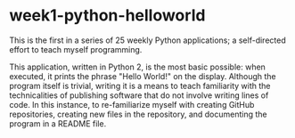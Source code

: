 week1-python-helloworld
=======================
This is the first in a series of 25 weekly Python applications; a self-directed effort to teach myself programming. 

This application, written in Python 2, is the most basic possible: when executed, it prints the phrase "Hello World!" on the display. Although the program itself is trivial, writing it is a means to teach familiarity with the technicalities of publishing software that do not involve writing lines of code. In this instance, to re-familiarize myself with creating GitHub repositories, creating new files in the repository, and documenting the program in a README file.
